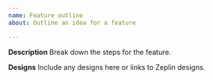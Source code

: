 ```yaml
---
name: Feature outline
about: Outline an idea for a feature

---
```


**Description**
Break down the steps for the feature. 

**Designs**
Include any designs here or links to Zeplin designs.
